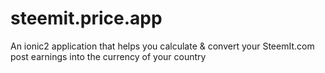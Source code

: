 # steemit.price.app
An ionic2 application that helps you calculate &amp; convert your SteemIt.com post earnings into the currency of your country
